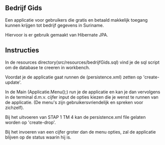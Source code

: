 ## Bedrijf Gids
Een applicatie voor gebruikers die gratis en betaald makkelijk toegang kunnen krijgen tot bedrijf gegevens in Suriname.

Hiervoor is er gebruik gemaakt van Hibernate JPA.

## Instructies
In de resources directory(src/resources/bedrijfGids.sql) vind je de sql script om de database te creeren in workbench. 

Voordat je de applicatie gaat runnen de (persistence.xml) zetten op 'create-update'.

In de Main (Applicatie.Menu();) run je de applicatie en kan je dan vervolgens in de terminal d.m.v. cijfer input de opties
kiezen die je wenst te runnen van de applicatie. (De menu's zijn gebruikersvriendelijk en spreken voor zichzelf).

Bij het uitvoeren van STAP 1 TM 4 kan de persistence.xml file gelaten worden op 'create-drop'. 

Bij het invoeren van een cijfer groter dan de menu opties, zal de applicatie blijven op de status waarin hij is.
